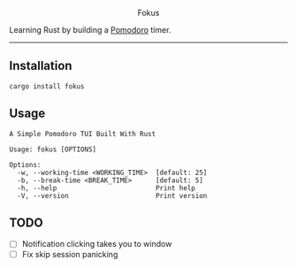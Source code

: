 <p align="center">Fokus</p>

Learning Rust by building a [Pomodoro](https://en.wikipedia.org/wiki/Pomodoro_Technique) timer.

---

## Installation

```
cargo install fokus
```

## Usage

```
A Simple Pomodoro TUI Built With Rust

Usage: fokus [OPTIONS]

Options:
  -w, --working-time <WORKING_TIME>  [default: 25]
  -b, --break-time <BREAK_TIME>      [default: 5]
  -h, --help                         Print help
  -V, --version                      Print version
```

## TODO

- [ ] Notification clicking takes you to window
- [ ] Fix skip session panicking
